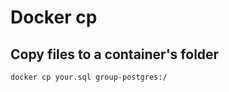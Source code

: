 # Docker cp

## Copy files to a container's folder

```text
docker cp your.sql group-postgres:/
```

